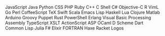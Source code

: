 JavaScript
Java
Python
CSS
PHP
Ruby
C++
C
Shell
C#
Objective-C
R
VimL
Go
Perl
CoffeeScript
TeX
Swift
Scala
Emacs Lisp
Haskell
Lua
Clojure
Matlab
Arduino
Groovy
Puppet
Rust
PowerShell
Erlang
Visual Basic
Processing
Assembly
TypeScript
XSLT
ActionScript
ASP
OCaml
D
Scheme
Dart
Common Lisp
Julia
F#
Elixir
FORTRAN
Haxe
Racket
Logos